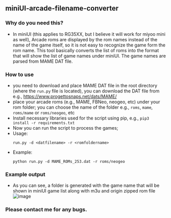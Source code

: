 ## miniUI-arcade-filename-converter

### Why do you need this?
- In miniUI (this applies to RG35XX, but I believe it will work for miyoo mini as well), Arcade roms are displayed by the rom names instead of the name of the game itself, so it is not easy to recognize the game form the rom name. This tool basically converts the list of roms into the format that will show the list of game names under miniUI. The game names are parsed from MAME DAT file.


### How to use
- you need to download and place MAME DAT file in the root directory (where the ```run.py``` file is located), you can download the DAT file from e.g., https://www.progettosnaps.net/dats/MAME/
- place your arcade roms (e.g., MAME, FBNeo, neogeo, etc) under your rom folder; you can choose the name of the folder e.g., ```roms```, ```mame```, ```roms/mame``` or ```roms/neogeo```, etc
- Install necessary libraries used for the script using pip, e.g., ```pip3 install -r requirements.txt```
- Now you can run the script to process the games;
- Usage:
  ```
  run.py -d <datfilename> -r <romfoldername>

  ```
- Example:
  ```
  python run.py -d MAME_ROMs_253.dat -r roms/neogeo
  ```

### Example output
- As you can see, a folder is generated with the game name that will be shown in miniUI game list along with m3u and origin zipped rom file
  ![image](https://user-images.githubusercontent.com/1568391/233762894-014c3567-fcf7-4f88-891f-9121371c0eca.png)

### Please contact me for any bugs.

